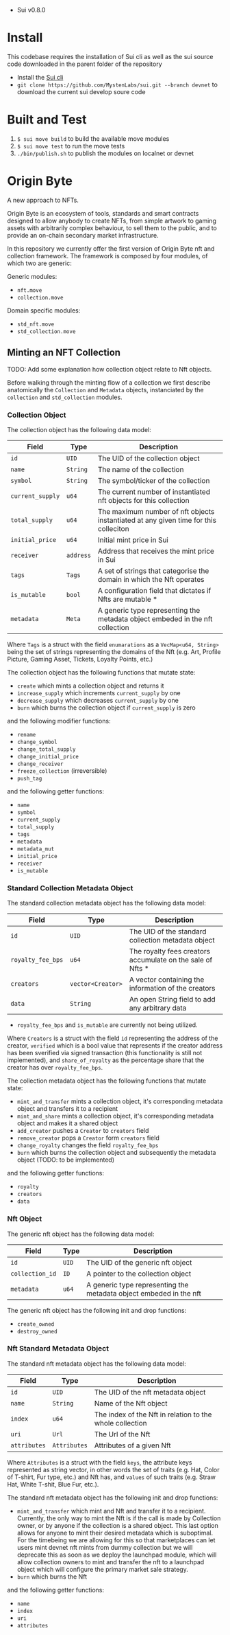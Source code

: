- Sui v0.8.0

# Install

This codebase requires the installation of Sui cli as well as the sui source code downloaded in the parent folder of the repository

- Install the [Sui cli](https://docs.sui.io/build/install)
- `git clone https://github.com/MystenLabs/sui.git --branch devnet` to download the current sui develop soure code

# Built and Test

1. `$ sui move build` to build the available move modules
2. `$ sui move test` to run the move tests
3. `./bin/publish.sh` to publish the modules on localnet or devnet

# Origin Byte

A new approach to NFTs.

Origin Byte is an ecosystem of tools, standards and smart contracts designed to allow anybody to create NFTs, from simple artwork to gaming assets with arbitrarily complex behaviour, to sell them to the public, and to provide an on-chain secondary market infrastructure.

In this repository we currently offer the first version of Origin Byte nft and collection framework. The framework is composed by four modules, of which two are generic:

Generic modules:
- `nft.move`
- `collection.move`

Domain specific modules:
- `std_nft.move`
- `std_collection.move`

## Minting an NFT Collection

TODO: Add some explanation how collection object relate to Nft objects.

Before walking through the minting flow of a collection we first describe anatomically the `Collection` and `Metadata` objects, instanciated by the `collection` and `std_collection` modules.

### Collection Object

The collection object has the following data model:

| Field            | Type          | Description |
| ---------------- | ------------- | ----------- |
| `id`             | `UID`         | The UID of the collection object |
| `name`           | `String`      | The name of the collection |
| `symbol`         | `String`      | The symbol/ticker of the collection |
| `current_supply` | `u64`         | The current number of instantiated nft objects for this collection |
| `total_supply`   | `u64`         | The maximum number of nft objects instantiated at any given time for this colleciton |
| `initial_price`  | `u64`         | Initial mint price in Sui |
| `receiver`       | `address`     | Address that receives the mint price in Sui |
| `tags`           | `Tags`        | A set of strings that categorise the domain in which the Nft operates |
| `is_mutable`     | `bool`        | A configuration field that dictates if Nfts are mutable * |
| `metadata`       | `Meta`        | A generic type representing the metadata object embeded in the nft collection |

Where `Tags` is a struct with the field `enumarations` as a `VecMap<u64, String>` being the set of strings representing the domains of the Nft (e.g. Art, Profile Picture, Gaming Asset, Tickets, Loyalty Points, etc.)

The collection object has the following functions that mutate state:

- `create` which mints a collection object and returns it
- `increase_supply` which increments `current_supply` by one 
- `decrease_supply` which decreases `current_supply` by one
- `burn` which burns the collection object if `current_supply` is zero

and the following modifier functions:
- `rename`
- `change_symbol`
- `change_total_supply`
- `change_initial_price`
- `change_receiver`
- `freeze_collection` (irreversible)
- `push_tag`

and the following getter functions:
- `name`
- `symbol`
- `current_supply`
- `total_supply`
- `tags`
- `metadata`
- `metadata_mut`
- `initial_price`
- `receiver`
- `is_mutable`


### Standard Collection Metadata Object

The standard collection metadata object has the following data model:

| Field             | Type              | Description |
| ----------------- | ----------------- | ----------- |
| `id`              | `UID`             | The UID of the standard collection metadata object |
| `royalty_fee_bps` | `u64`             | The royalty fees creators accumulate on the sale of Nfts * |
| `creators`        | `vector<Creator>` | A vector containing the information of the creators |
| `data`            | `String`          | An open String field to add any arbitrary data |

* `royalty_fee_bps` and `is_mutable` are currently not being utilized.

Where `Creators` is a struct with the field `id` representing the address of the creator, `verified` which is a bool value that represents if the creator address has been sverified via signed transaction (this functionality is still not implemented), and `share_of_royalty` as the percentage share that the creator has over `royalty_fee_bps`.

The collection metadata object has the following functions that mutate state:

- `mint_and_transfer` mints a collection object, it's corresponding metadata object and transfers it to a recipient
- `mint_and_share` mints a collection object, it's corresponding metadata object and makes it a shared object
- `add_creator` pushes a `Creator` to `creators` field
- `remove_creator` pops a `Creator` form `creators` field
- `change_royalty` changes the field `royalty_fee_bps`
- `burn` which burns the collection object and subsequently the metadata object (TODO: to be implemented)

and the following getter functions:
- `royalty`
- `creators`
- `data`


### Nft Object

The generic nft object has the following data model:

| Field             | Type              | Description |
| ----------------- | ----------------- | ----------- |
| `id`              | `UID`             | The UID of the generic nft object |
| `collection_id`   | `ID`              | A pointer to the collection object |
| `metadata`        | `u64`             |  A generic type representing the metadata object embeded in the nft |

The generic nft object has the following init and drop functions:
- `create_owned`
- `destroy_owned`

### Nft Standard Metadata Object

The standard nft metadata object has the following data model:

| Field             | Type              | Description |
| ----------------- | ----------------- | ----------- |
| `id`              | `UID`             | The UID of the nft metadata object |
| `name`            | `String`          | Name of the Nft object |
| `index`           | `u64`             | The index of the Nft in relation to the whole collection |
| `uri`             | `Url`             | The Url of the Nft |
| `attributes`      | `Attributes`      | Attributes of a given Nft |


Where `Attributes` is a struct with the field `keys`, the attribute keys represented as string vector, in other words the set of traits (e.g. Hat, Color of T-shirt, Fur type, etc.) and Nft has, and `values` of such traits (e.g. Straw Hat, White T-shit, Blue Fur, etc.).

The standard nft metadata object has the following init and drop functions:
- `mint_and_transfer` which mint and Nft and transfer it to a recipient. Currently, the only way to mint the Nft is if the call is made by Collection owner, or by anyone if the collection is a shared object. This last option allows for anyone to mint their desired metadata which is suboptimal. For the timebeing we are allowing for this so that marketplaces can let users mint devnet nft mints from dummy collection but we will deprecate this as soon as we deploy the launchpad module, which will allow collection owners to mint and transfer the nft to a launchpad object which will configure the primary market sale strategy.
- `burn` which burns the Nft

and the following getter functions:

- `name`
- `index`
- `uri`
- `attributes`
